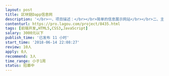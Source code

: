 ```yaml
---                
layout: post       
title: 区块链Dapp信息网           
description: '</br>一、项目描述：</br></br>简单的信息展示网站</br></br>二、主要功能点：</br></br>登录注册，Dapp表单信息提交，dapp信息表格分页展示，联系我们。</br></br>三、可参考产品：</br>DappBANG：https://dappbang.com/</br>在此基础上做到美观。api接口不超过5个。</br></br>如果想技术实力够可以，参考以下这个网站</br>DAppReview：https://dapp.review/explore</br></br>四、人员要求：</br>1、有前端开发经验；</br>2、熟悉jQuery、Javascript、css3、html等技术</br>3、良好的沟通能力和契约精神。最好是在深圳，方便沟通</br>'     
contenturl: https://pro.lagou.com/project/8435.html      
tags: [前端开发,HTML5,CSS3,JavaScript]            
salary: 3000元以下          
publish_time: '已发布 11 小时'         
start_time: '2018-06-14 22:08:27'           
review: 10人                   
apply: 0人                   
recommend: 3人                   
time_range: 小于1周              
status: 招募中                  
---                 
```

